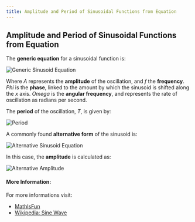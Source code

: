 ```yaml
---
title: Amplitude and Period of Sinusoidal Functions from Equation
---
```

## Amplitude and Period of Sinusoidal Functions from Equation

The **generic equation** for a sinusoidal function is:

![Generic Sinusoid Equation](https://github.com/viso-gio/HostedImages/blob/master/GenericSinusoid.png?raw=true)

Where *A* represents the **amplitude** of the oscillation, and *f* the **frequency**.
*Phi* is the **phase**, linked to the amount by which the sinusoid is shifted along the *x* axis.
*Omega* is the **angular frequency**, and represents the rate of oscillation as radians per second.

The **period** of the oscillation, *T*, is given by:

![Period](https://github.com/viso-gio/HostedImages/blob/master/PeriodFormula.png?raw=true)



A commonly found **alternative form** of the sinusoid is:

![Alternative Sinusoid Equation](https://github.com/viso-gio/HostedImages/blob/master/AlternativeSinusoid.png?raw=true)

In this case, the **amplitude** is calculated as:

![Alternative Amplitude](https://github.com/viso-gio/HostedImages/blob/master/AlternativeAmplitude.png?raw=true)

#### More Information:

For more informations visit:
* [MathIsFun](https://www.mathsisfun.com/algebra/amplitude-period-frequency-phase-shift.html)
* [Wikipedia: Sine Wave](https://en.wikipedia.org/wiki/Sine_wave)
